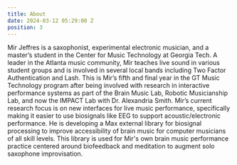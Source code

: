 ```yaml
---
title: About
date: 2024-03-12 05:29:00 Z
position: 3
---
```


Mir Jeffres is a saxophonist, experimental electronic musician, and a master’s student in the Center for Music Technology at Georgia Tech. A leader in the Atlanta music community, Mir teaches live sound in various student groups and is involved in several local bands including Two Factor Authentication and Lash. This is Mir’s fifth and final year in the GT Music Technology program after being involved with research in interactive performance systems as part of the Brain Music Lab, Robotic Musicianship Lab, and now the IMPACT Lab with Dr. Alexandria Smith. Mir’s current research focus is on new interfaces for live music performance, specifically making it easier to use biosignals like EEG to support acoustic/electronic performance. He is developing a Max external library for biosignal processing to improve accessibility of brain music for computer musicians of all skill levels. This library is used for Mir's own brain music performance practice centered around biofeedback and meditation to augment solo saxophone improvisation. 
